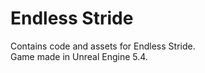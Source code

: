 # Endless Stride
Contains code and assets for Endless Stride. <br/>
Game made in Unreal Engine 5.4.
